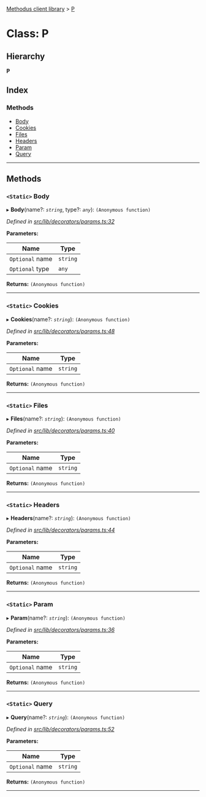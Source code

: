 [Methodus client library](../README.md) > [P](../classes/p.md)

# Class: P

## Hierarchy

**P**

## Index

### Methods

* [Body](p.md#body)
* [Cookies](p.md#cookies)
* [Files](p.md#files)
* [Headers](p.md#headers)
* [Param](p.md#param)
* [Query](p.md#query)

---

## Methods

<a id="body"></a>

### `<Static>` Body

▸ **Body**(name?: *`string`*, type?: *`any`*): `(Anonymous function)`

*Defined in [src/lib/decorators/params.ts:32](https://github.com/nodulusteam/methodus.dev/blob/4276858/modules/platform/platform-web/src/lib/decorators/params.ts#L32)*

**Parameters:**

| Name | Type |
| ------ | ------ |
| `Optional` name | `string` |
| `Optional` type | `any` |

**Returns:** `(Anonymous function)`

___
<a id="cookies"></a>

### `<Static>` Cookies

▸ **Cookies**(name?: *`string`*): `(Anonymous function)`

*Defined in [src/lib/decorators/params.ts:48](https://github.com/nodulusteam/methodus.dev/blob/4276858/modules/platform/platform-web/src/lib/decorators/params.ts#L48)*

**Parameters:**

| Name | Type |
| ------ | ------ |
| `Optional` name | `string` |

**Returns:** `(Anonymous function)`

___
<a id="files"></a>

### `<Static>` Files

▸ **Files**(name?: *`string`*): `(Anonymous function)`

*Defined in [src/lib/decorators/params.ts:40](https://github.com/nodulusteam/methodus.dev/blob/4276858/modules/platform/platform-web/src/lib/decorators/params.ts#L40)*

**Parameters:**

| Name | Type |
| ------ | ------ |
| `Optional` name | `string` |

**Returns:** `(Anonymous function)`

___
<a id="headers"></a>

### `<Static>` Headers

▸ **Headers**(name?: *`string`*): `(Anonymous function)`

*Defined in [src/lib/decorators/params.ts:44](https://github.com/nodulusteam/methodus.dev/blob/4276858/modules/platform/platform-web/src/lib/decorators/params.ts#L44)*

**Parameters:**

| Name | Type |
| ------ | ------ |
| `Optional` name | `string` |

**Returns:** `(Anonymous function)`

___
<a id="param"></a>

### `<Static>` Param

▸ **Param**(name?: *`string`*): `(Anonymous function)`

*Defined in [src/lib/decorators/params.ts:36](https://github.com/nodulusteam/methodus.dev/blob/4276858/modules/platform/platform-web/src/lib/decorators/params.ts#L36)*

**Parameters:**

| Name | Type |
| ------ | ------ |
| `Optional` name | `string` |

**Returns:** `(Anonymous function)`

___
<a id="query"></a>

### `<Static>` Query

▸ **Query**(name?: *`string`*): `(Anonymous function)`

*Defined in [src/lib/decorators/params.ts:52](https://github.com/nodulusteam/methodus.dev/blob/4276858/modules/platform/platform-web/src/lib/decorators/params.ts#L52)*

**Parameters:**

| Name | Type |
| ------ | ------ |
| `Optional` name | `string` |

**Returns:** `(Anonymous function)`

___

